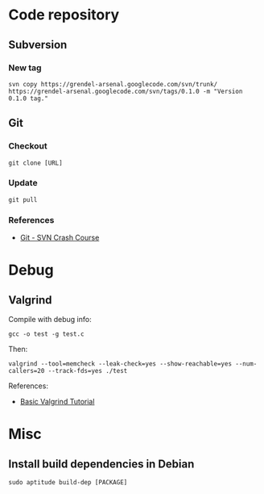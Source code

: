 # Code repository #

## Subversion ##

### New tag ###
```
svn copy https://grendel-arsenal.googlecode.com/svn/trunk/ https://grendel-arsenal.googlecode.com/svn/tags/0.1.0 -m "Version 0.1.0 tag."
```

## Git ##

### Checkout ###
```
git clone [URL]
```

### Update ###
```
git pull
```

### References ###
  * [Git - SVN Crash Course](http://git.or.cz/course/svn.html)

# Debug #

## Valgrind ##
Compile with debug info:
```
gcc -o test -g test.c
```

Then:
```
valgrind --tool=memcheck --leak-check=yes --show-reachable=yes --num-callers=20 --track-fds=yes ./test
```

References:
  * [Basic Valgrind Tutorial](http://cs.ecs.baylor.edu/~donahoo/tools/valgrind/)

# Misc #

## Install build dependencies in Debian ##
```
sudo aptitude build-dep [PACKAGE]
```